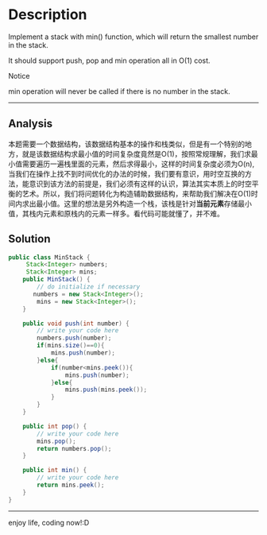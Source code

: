 # Description

Implement a stack with min() function, which will return the smallest number in the stack.

It should support push, pop and min operation all in O(1) cost.

>>>

Notice

min operation will never be called if there is no number in the stack.

>>>

***
## Analysis
本题需要一个数据结构，该数据结构基本的操作和栈类似，但是有一个特别的地方，就是该数据结构求最小值的时间复杂度竟然是O(1)，按照常规理解，我们求最小值需要遍历一遍栈里面的元素，然后求得最小，这样的时间复杂度必须为O(n),当我们在操作上找不到时间优化的办法的时候，我们要有意识，用时空互换的方法，能意识到该方法的前提是，我们必须有这样的认识，算法其实本质上的时空平衡的艺术。所以，我们将问题转化为构造辅助数据结构，来帮助我们解决在O(1)时间内求出最小值。这里的想法是另外构造一个栈，该栈是针对**当前元素**存储最小值，其栈内元素和原栈内的元素一样多。看代码可能就懂了，并不难。

## Solution
```java
public class MinStack {
     Stack<Integer> numbers;
     Stack<Integer> mins;
    public MinStack() {
        // do initialize if necessary
       numbers = new Stack<Integer>();
        mins = new Stack<Integer>();
    }

    public void push(int number) {
        // write your code here
        numbers.push(number);
        if(mins.size()==0){
            mins.push(number);
        }else{
            if(number<mins.peek()){
                mins.push(number);
            }else{
                mins.push(mins.peek());
            }
        }
    }

    public int pop() {
        // write your code here
        mins.pop();
        return numbers.pop();
    }

    public int min() {
        // write your code here
        return mins.peek();
    }
}

```

***
enjoy life, coding now!:D